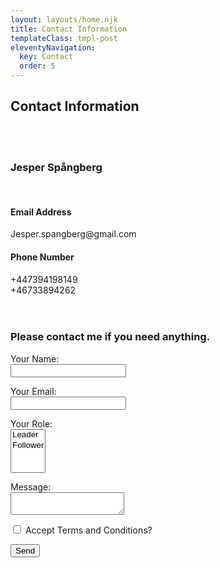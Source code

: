 ```yaml
---
layout: layouts/home.njk
title: Contact Information
templateClass: tmpl-post
eleventyNavigation:
  key: Contact
  order: 5
---
```

<div class="text-center"><h2>Contact Information</h2></div>
<div class="text-center">
  <div class="row">
    <div class="col-md-6"><br><br>
        <h3>Jesper Spångberg</h3><br>
        <h4>Email Address</h4>
        Jesper.spangberg@gmail.com
        <h4>Phone Number</h4>
        +447394198149<br> 
        +46733894262
    </div>
    <div class="col-md-6"><br><br>
      <h3>Please contact me if you need anything.</h3>
      <form name="contact" method="POST" data-netlify="true">
      <p><label>Your Name: <br><input type="text" name="name" /></label></p>
      <p><label>Your Email: <br><input type="email" name="email" /></label></p>
      <p><label>Your Role: <br><select name="role[]" multiple>
      <option value="leader">Leader</option>
      <option value="follower">Follower</option>
      </select></label></p>
      <p><label>Message: <br><textarea name="message"></textarea></label></p>
      <p><input type="checkbox" id="terms and conditions" name="terms and conditions" value="terms">
      <label for="Terms and Conditions">Accept Terms and Conditions?</label><br></p>
      <p><button type="submit">Send</button></p>
      </form>
    </div>
  </div>
</div>